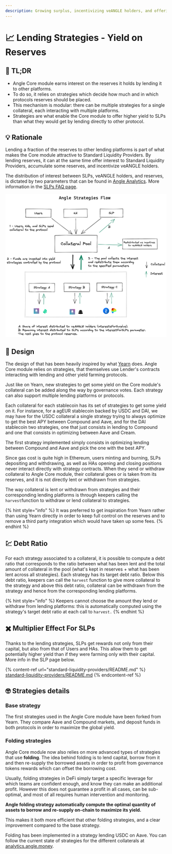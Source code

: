 ```yaml
---
description: Growing surplus, incentivizing veANGLE holders, and offering yield to the Core module's liquidity providers
---
```


# 📈 Lending Strategies - Yield on Reserves

## 🔎 TL;DR

- Angle Core module earns interest on the reserves it holds by lending it to other platforms.
- To do so, it relies on strategies which decide how much and in which protocols reserves should be placed.
- This mechanism is modular: there can be multiple strategies for a single collateral, each interacting with multiple platforms.
- Strategies are what enable the Core module to offer higher yield to SLPs than what they would get by lending directly to other protocol.

## 💡 Rationale

Lending a fraction of the reserves to other lending platforms is part of what makes the Core module attractive to Standard Liquidity Providers. By lending reserves, it can at the same time offer interest to Standard Liquidity Providers, accumulate some reserves, and incentivize veANGLE holders.

The distribution of interest between SLPs, veANGLE holders, and reserves, is dictated by two parameters that can be found in [Angle Analytics](https://analytics.angle.money). More information in the [SLPs FAQ page](standard-liquidity-providers/faq-slps.md#do-slps-get-all-transaction-fees-and-lending-returns-from-the-protocol).

![](../.gitbook/assets/angle-strategies-flow.png)

## 🎨 Design

The design of that has been heavily inspired by what [Yearn](https://yearn.finance) does. Angle Core module relies on strategies, that themselves use Lender's contracts interacting with lending and other yield farming protocols.

Just like on Yearn, new strategies to get some yield on the Core module's collateral can be added along the way by governance votes. Each strategy can also support multiple lending platforms or protocols.

Each collateral for each stablecoin has its set of strategies to get some yield on it. For instance, for a agEUR stablecoin backed by USDC and DAI, we may have for the USDC collateral a single strategy trying to always optimize to get the best APY between Compound and Aave, and for the DAI stablecoin two strategies, one that just consists in lending to Compound and one that consists in optimizing between Aave and Cream.

The first strategy implemented simply consists in optimizing lending between Compound and Aave and pick the one with the best APY.

Since gas cost is quite high in Ethereum, users minting and burning, SLPs depositing and withdrawing, as well as HAs opening and closing positions never interact directly with strategy contracts. When they send or withdraw collateral to Angle Core module, their collateral goes or is taken from its reserves, and it is not directly lent or withdrawn from strategies.

The way collateral is lent or withdrawn from strategies and their corresponding lending platforms is through keepers calling the `harvest`function to withdraw or lend collateral to strategies.

{% hint style="info" %}
It was preferred to get inspiration from Yearn rather than using Yearn directly in order to keep full control on the reserves and to remove a third party integration which would have taken up some fees.
{% endhint %}

## 💹 Debt Ratio

For each strategy associated to a collateral, it is possible to compute a debt ratio that corresponds to the ratio between what has been lent and the total amount of collateral in the pool (what's kept in reserves + what has been lent across all strategies). Each strategy has its target debt ratio. Below this debt ratio, keepers can call the `harvest` function to give more collateral to the strategy and above this debt ratio, collateral can be withdrawn from the strategy and hence from the corresponding lending platforms.

{% hint style="info" %}
Keepers cannot choose the amount they lend or withdraw from lending platforms: this is automatically computed using the strategy's target debt ratio at each call to `harvest.`
{% endhint %}

## ✖️ Multiplier Effect For SLPs

Thanks to the lending strategies, SLPs get rewards not only from their capital, but also from that of Users and HAs. This allow them to get potentially higher yield than if they were farming only with their capital. More info in the SLP page below.

{% content-ref url="standard-liquidity-providers/README.md" %}
[standard-liquidity-providers/README.md](standard-liquidity-providers/README.md#%E2%9C%96-multiplier-effect)
{% endcontent-ref %}

## 🤓 Strategies details

### Base strategy

The first strategies used in the Angle Core module have been forked from Yearn. They compare Aave and Compound markets, and deposit funds in both protocols in order to maximize the global yield. 

### Folding strategies

Angle Core module now also relies on more advanced types of strategies that use **folding**. The idea behind folding is to lend capital, borrow from it and then re-supply the borrowed assets in order to profit from governance tokens rewards which can offset the borrowing cost. 

Usually, folding strategies in DeFi simply target a specific leverage for which teams are confident enough, and know they can make an additional profit. However this does not guarantee a profit in all cases, can be sub-optimal, and most of all requires human intervention and monitoring.

**Angle folding strategy automatically compute the optimal quantity of assets to borrow and re-supply on-chain to maximize its yield.**

This makes it both more efficient that other folding strategies, and a clear improvement compared to the base strategy. 

Folding has been implemented in a strategy lending USDC on Aave. You can follow the current state of strategies for the different collaterals at [analytics.angle.money](https://analytics.angle.money/#/USDC/EUR).  